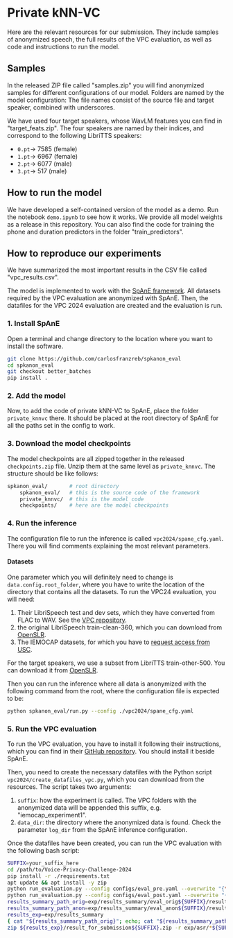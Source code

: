 # Private kNN-VC

Here are the relevant resources for our submission. They include samples of anonymized speech, the full results of the VPC evaluation, as well as code and instructions to run the model.

## Samples

In the released ZIP file called "samples.zip" you will find anonymized samples for different configurations of our model. Folders are named by the model configuration: The file names consist of the source file and target speaker, combined with underscores.

We have used four target speakers, whose WavLM features you can find in "target_feats.zip". The four speakers are named by their indices, and correspond to the following LibriTTS speakers:

- `0.pt`-> 7585 (female)
- `1.pt`-> 6967 (female)
- `2.pt`-> 6077 (male)
- `3.pt`-> 517 (male)

## How to run the model

We have developed a self-contained version of the model as a demo. Run the notebook `demo.ipynb` to see how it works.
We provide all model weights as a release in this repository.
You can also find the code for training the phone and duration predictors in the folder "train_predictors".

## How to reproduce our experiments

We have summarized the most important results in the CSV file called "vpc_results.csv".

The model is implemented to work with the [SpAnE framework](https://github.com/carlosfranzreb/spkanon_eval). All datasets required by the VPC evaluation are anonymized with SpAnE. Then, the datafiles for the VPC 2024 evaluation are created and the evaluation is run.

### 1. Install SpAnE

Open a terminal and change directory to the location where you want to install the software.

```bash
git clone https://github.com/carlosfranzreb/spkanon_eval
cd spkanon_eval
git checkout better_batches
pip install .
```

### 2. Add the model

Now, to add the code of private kNN-VC to SpAnE, place the folder `private_knnvc` there. It should be placed at the root directory of SpAnE for all the paths set in the config to work.

### 3. Download the model checkpoints

The model checkpoints are all zipped together in the released `checkpoints.zip` file. Unzip them at the same level as `private_knnvc`. The structure should be like follows:

```bash
spkanon_eval/       # root directory
    spkanon_eval/   # this is the source code of the framework
    private_knnvc/  # this is the model code
    checkpoints/    # here are the model checkpoints
```

### 4. Run the inference

The configuration file to run the inference is called `vpc2024/spane_cfg.yaml`. There you will find comments explaining the most relevant parameters.

#### Datasets

One parameter which you will definitely need to change is `data.config.root_folder`, where you have to write the location of the directory that contains all the datasets. To run the VPC24 evaluation, you will need:

1. Their LibriSpeech test and dev sets, which they have converted from FLAC to WAV. See the [VPC repository](https://github.com/Voice-Privacy-Challenge/Voice-Privacy-Challenge-2024).
2. the original LibriSpeech train-clean-360, which you can download from [OpenSLR](https://www.openslr.org/12).
3. The IEMOCAP datasets, for which you have to [request access from USC](https://sail.usc.edu/iemocap/iemocap_release.htm).

For the target speakers, we use a subset from LibriTTS train-other-500. You can download it from [OpenSLR](https://openslr.org/60/).

Then you can run the inference where all data is anonymized with the following command from the root, where the configuration file is expected to be:

```bash
python spkanon_eval/run.py --config ./vpc2024/spane_cfg.yaml
```

### 5. Run the VPC evaluation

To run the VPC evaluation, you have to install it following their instructions, which you can find in their [GitHub repository](https://github.com/Voice-Privacy-Challenge/Voice-Privacy-Challenge-2024). You should install it beside SpAnE.

Then, you need to create the necessary datafiles with the Python script `vpc2024/create_datafiles_vpc.py`, which you can download from the resources. The script takes two arguments:

1. `suffix`: how the experiment is called. The VPC folders with the anonymized data will be appended this suffix, e.g. "iemocap_experiment1".
2. `data_dir`: the directory where the anonymized data is found. Check the parameter `log_dir` from the SpAnE inference configuration.

Once the datafiles have been created, you can run the VPC evaluation with the following bash script:

```bash
SUFFIX=your_suffix_here
cd /path/to/Voice-Privacy-Challenge-2024
pip install -r ./requirements.txt
apt update && apt install -y zip
python run_evaluation.py --config configs/eval_pre.yaml --overwrite "{\"anon_data_suffix\": \"_$SUFFIX\"}" --force_compute True
python run_evaluation.py --config configs/eval_post.yaml --overwrite "{\"anon_data_suffix\": \"_$SUFFIX\"}" --force_compute True
results_summary_path_orig=exp/results_summary/eval_orig${SUFFIX}/results_orig.txt # the same value as $results_summary_path in configs/eval_pre.yaml
results_summary_path_anon=exp/results_summary/eval_anon${SUFFIX}/results_anon.txt # the same value as $results_summary_path in configs/eval_post.yaml
results_exp=exp/results_summary
{ cat "${results_summary_path_orig}"; echo; cat "${results_summary_path_anon}"; } > "${results_exp}/result_for_rank${SUFFIX}"
zip ${results_exp}/result_for_submission${SUFFIX}.zip -r exp/asr/*${SUFFIX} exp/asr/*${SUFFIX}.csv exp/ser/*${SUFFIX}.csv exp/results_summary/*${SUFFIX}* exp/asv_orig/*${SUFFIX} exp/asv_orig/*${SUFFIX}.csv exp/asv_anon${SUFFIX}
```
